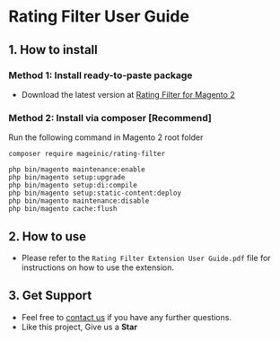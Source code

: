 # Rating Filter User Guide

## 1. How to install

### Method 1: Install ready-to-paste package

- Download the latest version at [Rating Filter for Magento 2](https://www.mageinic.com/rating-filter.html)

### Method 2: Install via composer [Recommend]

Run the following command in Magento 2 root folder

```
composer require mageinic/rating-filter

php bin/magento maintenance:enable
php bin/magento setup:upgrade
php bin/magento setup:di:compile
php bin/magento setup:static-content:deploy
php bin/magento maintenance:disable
php bin/magento cache:flush
```

## 2. How to use

- Please refer to the `Rating Filter Extension User Guide.pdf` file for instructions on how to use the extension.

## 3. Get Support

- Feel free to [contact us](https://www.mageinic.com/contact.html) if you have any further questions.
- Like this project, Give us a **Star**
